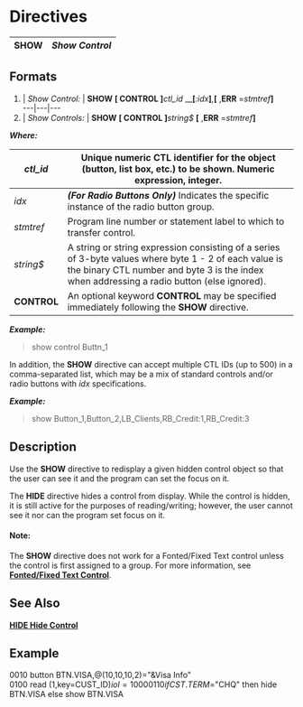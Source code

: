# Directives

**SHOW** |  **_Show Control_**  
---|---  
  
##  Formats

1. |  _Show Control:_ |  **SHOW** **[ CONTROL ]**_ctl_id_ __**[**_:idx_**]**_,_**[** ,**ERR** =_stmtref_**]**  
---|---|---  
2. |  _Show Controls:_ |  **SHOW** **[ CONTROL ]**_string$_ **[** ,**ERR** =_stmtref_**]**  
  
**_Where:_**

_ctl_id_ |  Unique numeric CTL identifier for the object (button, list box, etc.) to be shown. Numeric expression, integer.  
---|---  
_idx_ |  **_(For Radio Buttons Only)_** Indicates the specific instance of the radio button group.  
_stmtref_ |  Program line number or statement label to which to transfer control.  
_string$_ |  A string or string expression consisting of a series of 3-byte values where byte 1 - 2 of each value is the binary CTL number and byte 3 is the index when addressing a radio button (else ignored).  
**CONTROL** |  An optional keyword **CONTROL** may be specified immediately following the **SHOW** directive.  
  
**_Example:_**

> show control Buttn_1

In addition, the **SHOW** directive can accept multiple CTL IDs (up to 500) in a comma-separated list, which may be a mix of standard controls and/or radio buttons with _idx_ specifications.

**_Example:_**

> show Button_1,Button_2,LB_Clients,RB_Credit:1,RB_Credit:3

##  Description

Use the **SHOW** directive to redisplay a given hidden control object so that the user can see it and the program can set the focus on it.

The **HIDE** directive hides a control from display. While the control is hidden, it is still active for the purposes of reading/writing; however, the user cannot see it nor can the program set focus on it.

#### **Note:**  
The **SHOW** directive does not work for a Fonted/Fixed Text control unless the control is first assigned to a group. For more information, see **[Fonted/Fixed Text Control](../NOMADS%20Graphical%20Application/Creating%20Panel%20Controls/Text%20Control/Text.htm#addingtext)**.

##  See Also

**[HIDE Hide Control](hide.md)**

##  Example

0010 button BTN.VISA,@(10,10,10,2)="&Visa Info"  
0100 read (1,key=CUST_ID$)iol=1000  
0110 if CST.TERM$="CHQ" then hide BTN.VISA else show BTN.VISA
